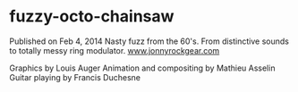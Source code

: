 # fuzzy-octo-chainsaw
Published on Feb 4, 2014
Nasty fuzz from the 60's. From distinctive sounds to totally messy ring modulator.
www.jonnyrockgear.com

Graphics by Louis Auger
Animation and compositing by Mathieu Asselin
Guitar playing by Francis Duchesne
